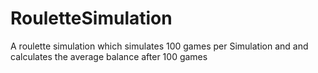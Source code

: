 # RouletteSimulation
A roulette simulation which simulates 100 games per Simulation and and calculates the average balance after 100 games
